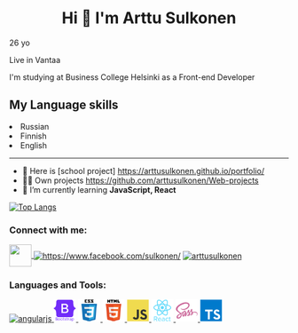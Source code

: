 
 <h1 align="center">Hi 👋 I'm Arttu Sulkonen</h1>
 <p>26 yo</p>
 <p>Live in Vantaa</p>
 <p>I'm studying at Business College Helsinki as a Front-end Developer
 <h2>My Language skills</h2>
  <li>Russian</li>
  <li>Finnish</li>
  <li>English</li>

<hr>

- 🏫 Here is [school project] https://arttusulkonen.github.io/portfolio/
- 👨‍💻 Own projects https://github.com/arttusulkonen/Web-projects
- 🌱 I’m currently learning **JavaScript, React**
 
 [![Top Langs](https://github-readme-stats.vercel.app/api/top-langs/?username=arttusulkonen&layout=compact)](https://github.com/arttusulkonen/github-readme-stats)


<h3 align="left">Connect with me:</h3>
<p align="left">
<a href="mailto:arttu.sulkonen@gmail.com" target="blank"> <img align="center" src="https://cdn.icon-icons.com/icons2/652/PNG/512/gmail_icon-icons.com_59877.png" height="40" width="40"> </a>
<a href="https://www.facebook.com/sulkonen/" target="blank"><img align="center" src="https://cdn.jsdelivr.net/npm/simple-icons@3.0.1/icons/facebook.svg" alt="https://www.facebook.com/sulkonen/" height="40" width="40" /></a>
<a href="https://instagram.com/arttusulkonen" target="blank"><img align="center" src="https://cdn.jsdelivr.net/npm/simple-icons@3.0.1/icons/instagram.svg" alt="arttusulkonen" height="40" width="40" /></a>
</p>

<h3 align="left">Languages and Tools:</h3>
<p align="left"> <a href="https://angular.io" target="_blank"> <img src="https://angular.io/assets/images/logos/angular/angular.png" alt="angularjs" width="40" height="40"/> </a> <a href="https://getbootstrap.com" target="_blank"> <img src="https://raw.githubusercontent.com/devicons/devicon/master/icons/bootstrap/bootstrap-plain-wordmark.svg" alt="bootstrap" width="40" height="40"/> </a> <a href="https://www.w3schools.com/css/" target="_blank"> <img src="https://raw.githubusercontent.com/devicons/devicon/master/icons/css3/css3-original-wordmark.svg" alt="css3" width="40" height="40"/> </a> <a href="https://www.w3.org/html/" target="_blank"> <img src="https://raw.githubusercontent.com/devicons/devicon/master/icons/html5/html5-original-wordmark.svg" alt="html5" width="40" height="40"/> </a> <a href="https://developer.mozilla.org/en-US/docs/Web/JavaScript" target="_blank"> <img src="https://raw.githubusercontent.com/devicons/devicon/master/icons/javascript/javascript-original.svg" alt="javascript" width="40" height="40"/> </a> <a href="https://reactjs.org/" target="_blank"> <img src="https://raw.githubusercontent.com/devicons/devicon/master/icons/react/react-original-wordmark.svg" alt="react" width="40" height="40"/> </a> <a href="https://sass-lang.com" target="_blank"> <img src="https://raw.githubusercontent.com/devicons/devicon/master/icons/sass/sass-original.svg" alt="sass" width="40" height="40"/> </a> <a href="https://www.typescriptlang.org/" target="_blank"> <img src="https://raw.githubusercontent.com/devicons/devicon/master/icons/typescript/typescript-original.svg" alt="typescript" width="40" height="40"/> </a> </p>


